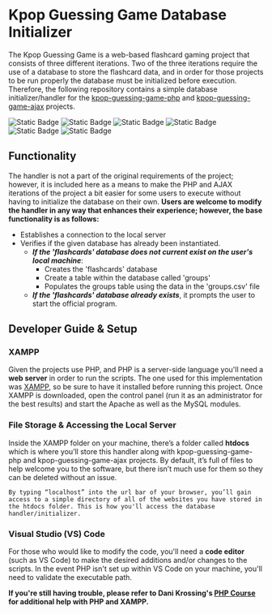 # Kpop Guessing Game Database Initializer

The Kpop Guessing Game is a web-based flashcard gaming project that consists of three different iterations. Two of the three iterations require the use of a database to store the flashcard data, and in order for those projects to be run properly the database must be initialized before execution. Therefore, the following repository contains a simple database initializer/handler for the [kpop-guessing-game-php](https://github.com/cassamb/kpop-guessing-game-php) and [kpop-guessing-game-ajax](https://github.com/cassamb/kpop-guessing-game-ajax) projects.

![Static Badge](https://img.shields.io/badge/JavaScript-yellow?style=for-the-badge&logo=javascript&logoColor=white)
![Static Badge](https://img.shields.io/badge/HTML-%23e34c26?style=for-the-badge&logo=HTML5&logoColor=white)
![Static Badge](https://img.shields.io/badge/CSS-%231572B6?style=for-the-badge&logo=CSS&logoColor=white)
![Static Badge](https://img.shields.io/badge/PHP-%238993be?style=for-the-badge&logo=PHP&logoColor=white)
![Static Badge](https://img.shields.io/badge/MySQL-%2300758f?style=for-the-badge&logo=MySQL&logoColor=white)
![Static Badge](https://img.shields.io/badge/XAMPP-%23fb7a24?style=for-the-badge&logo=XAMPP&logoColor=white)

## Functionality

The handler is not a part of the original requirements of the project; however, it is included here as a means to make the PHP and AJAX iterations of the project a bit easier for some users to execute without having to initialize the database on their own. **Users are welcome to modify the handler in any way that enhances their experience; however, the base functionality is as follows:**
* Establishes a connection to the local server
* Verifies if the given database has already been instantiated. 
  * ___If the 'flashcards' database does not current exist on the user's local machine___:
    * Creates the 'flashcards' database
    * Create a table within the database called 'groups'
    * Populates the groups table using the data in the 'groups.csv' file
  * ___If the 'flashcards' database already exists___, it prompts the user to start the official program.

## Developer Guide & Setup

### XAMPP
Given the projects use PHP, and PHP is a server-side language you'll need a **web server** in order to run the scripts. The one used for this implementation was [XAMPP](https://www.apachefriends.org/download.html), so be sure to have it installed before running this project. Once XAMPP is downloaded, open the control panel (run it as an administrator for the best results) and start the Apache as well as the MySQL modules.

### File Storage & Accessing the Local Server
Inside the XAMPP folder on your machine, there’s a folder called **htdocs** which is where you’ll store this handler along with kpop-guessing-game-php and kpop-guessing-game-ajax projects. By default, it’s full of files to help welcome you to the software, but there isn’t much use for them so they can be deleted without an issue. 

    By typing “localhost” into the url bar of your browser, you’ll gain access to a simple directory of all of the websites you have stored in the htdocs folder. This is how you'll access the database handler/initializer.

### Visual Studio (VS) Code
For those who would like to modify the code, you'll need a **code editor** (such as VS Code) to make the desired additions and/or changes to the scripts. In the event PHP isn't set up within VS Code on your machine, you'll need to validate the executable path. 

**If you're still having trouble, please refer to Dani Krossing's [PHP Course](https://youtu.be/l4_Vn-sTBL8?si=UIGpKFhiYa5W97H5) for additional help with PHP and XAMPP.**
